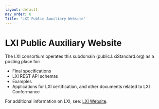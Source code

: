 ```yaml
---
layout: default
nav_order: 0
Title: "LXI Public Auxiliary Website"
---
```


# LXI Public Auxiliary Website

The LXI consortium operates this subdomain (public.LxiStandard.org) as a
posting place for:

* Final specifications
* LXI REST API schemas
* Examples
* Applications for LXI certification, and other documents related to LXI Conformance 

For additional information on LXI, see: [LXI Website](https://lxistandard.org).

